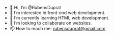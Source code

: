- 👋 Hi, I’m @RubensDuprat
- 👀 I’m interested in front-end web development.
- 🌱 I’m currently learning HTML web development.
- 💞️ I’m looking to collaborate on websites.
- 📫 How to reach me: rubensduprat@gmail.com

<!---
BraveSirRubens/BraveSirRubens is a ✨ special ✨ repository because its `README.md` (this file) appears on your GitHub profile.
You can click the Preview link to take a look at your changes.
--->
